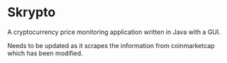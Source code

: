 # Skrypto
A cryptocurrency price monitoring application written in Java with a GUI. 

Needs to be updated as it scrapes the information from coinmarketcap which has been modified. 
